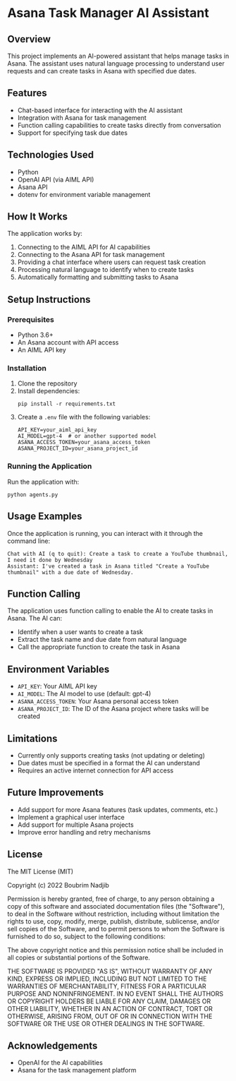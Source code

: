 # Asana Task Manager AI Assistant

## Overview
This project implements an AI-powered assistant that helps manage tasks in Asana. The assistant uses natural language processing to understand user requests and can create tasks in Asana with specified due dates.

## Features
- Chat-based interface for interacting with the AI assistant
- Integration with Asana for task management
- Function calling capabilities to create tasks directly from conversation
- Support for specifying task due dates

## Technologies Used
- Python
- OpenAI API (via AIML API)
- Asana API
- dotenv for environment variable management

## How It Works
The application works by:
1. Connecting to the AIML API for AI capabilities
2. Connecting to the Asana API for task management
3. Providing a chat interface where users can request task creation
4. Processing natural language to identify when to create tasks
5. Automatically formatting and submitting tasks to Asana

## Setup Instructions

### Prerequisites
- Python 3.6+
- An Asana account with API access
- An AIML API key

### Installation
1. Clone the repository
2. Install dependencies:
   ```
   pip install -r requirements.txt
   ```
3. Create a `.env` file with the following variables:
   ```
   API_KEY=your_aiml_api_key
   AI_MODEL=gpt-4  # or another supported model
   ASANA_ACCESS_TOKEN=your_asana_access_token
   ASANA_PROJECT_ID=your_asana_project_id
   ```

### Running the Application
Run the application with:
```
python agents.py
```

## Usage Examples
Once the application is running, you can interact with it through the command line:

```
Chat with AI (q to quit): Create a task to create a YouTube thumbnail, I need it done by Wednesday
Assistant: I've created a task in Asana titled "Create a YouTube thumbnail" with a due date of Wednesday.
```

## Function Calling
The application uses function calling to enable the AI to create tasks in Asana. The AI can:
- Identify when a user wants to create a task
- Extract the task name and due date from natural language
- Call the appropriate function to create the task in Asana

## Environment Variables
- `API_KEY`: Your AIML API key
- `AI_MODEL`: The AI model to use (default: gpt-4)
- `ASANA_ACCESS_TOKEN`: Your Asana personal access token
- `ASANA_PROJECT_ID`: The ID of the Asana project where tasks will be created

## Limitations
- Currently only supports creating tasks (not updating or deleting)
- Due dates must be specified in a format the AI can understand
- Requires an active internet connection for API access

## Future Improvements
- Add support for more Asana features (task updates, comments, etc.)
- Implement a graphical user interface
- Add support for multiple Asana projects
- Improve error handling and retry mechanisms

## License
The MIT License (MIT)

Copyright (c) 2022 Boubrim Nadjib

Permission is hereby granted, free of charge, to any person obtaining a copy
of this software and associated documentation files (the "Software"), to deal
in the Software without restriction, including without limitation the rights
to use, copy, modify, merge, publish, distribute, sublicense, and/or sell
copies of the Software, and to permit persons to whom the Software is
furnished to do so, subject to the following conditions:

The above copyright notice and this permission notice shall be included in all
copies or substantial portions of the Software.

THE SOFTWARE IS PROVIDED "AS IS", WITHOUT WARRANTY OF ANY KIND, EXPRESS OR
IMPLIED, INCLUDING BUT NOT LIMITED TO THE WARRANTIES OF MERCHANTABILITY,
FITNESS FOR A PARTICULAR PURPOSE AND NONINFRINGEMENT. IN NO EVENT SHALL THE
AUTHORS OR COPYRIGHT HOLDERS BE LIABLE FOR ANY CLAIM, DAMAGES OR OTHER
LIABILITY, WHETHER IN AN ACTION OF CONTRACT, TORT OR OTHERWISE, ARISING FROM,
OUT OF OR IN CONNECTION WITH THE SOFTWARE OR THE USE OR OTHER DEALINGS IN THE
SOFTWARE.

## Acknowledgements
- OpenAI for the AI capabilities
- Asana for the task management platform
